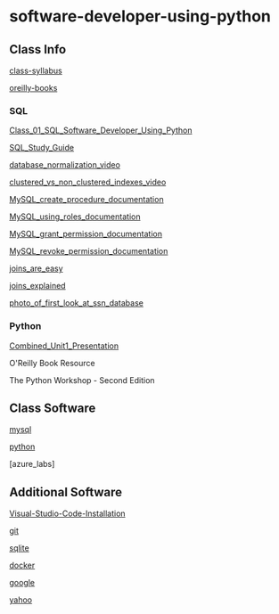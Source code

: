 # software-developer-using-python

## Class Info

[class-syllabus]

[oreilly-books]

### SQL

[Class_01_SQL_Software_Developer_Using_Python]

[SQL_Study_Guide]

[database_normalization_video]

[clustered_vs_non_clustered_indexes_video]

[MySQL_create_procedure_documentation]

[MySQL_using_roles_documentation]

[MySQL_grant_permission_documentation]

[MySQL_revoke_permission_documentation]

[joins_are_easy]

[joins_explained]

[photo_of_first_look_at_ssn_database]

### Python

[Combined_Unit1_Presentation]

O'Reilly Book Resource

The Python Workshop - Second Edition

## Class Software

[mysql]

[python]

[azure_labs]

## Additional Software

[Visual-Studio-Code-Installation]

[git]

[sqlite]

[docker]

[google]

[yahoo]


[class-syllabus]: <https://docs.google.com/spreadsheets/d/1Kii5k4RJ-xTptbtsMGHxB4utNAKFqrJx/edit?usp=sharing&ouid=104706725336537073694&rtpof=true&sd=true>
[oreilly-books]: <https://learning.oreilly.com/home/>
[Class_01_SQL_Software_Developer_Using_Python]: <https://docs.google.com/presentation/d/1zyx4nd9f2wlNzOClR0ncFJ5L7cfZHpIP7YIv8-TvBcY/edit?usp=sharing>
[SQL_Study_Guide]: <https://docs.google.com/presentation/d/1pvF-5RPePffvVj0Srzh68QaYGPq_RkWjNxTqb8wXi4M/edit?usp=sharing>

[mysql]: <https://www.mysql.com/>
[python]: <https://www.python.org/>

[Visual-Studio-Code-Installation]: <https://code.visualstudio.com/>
[git]: <https://git-scm.com/>
[sqlite]: <https://www.sqlite.org/index.html>
[docker]: <https://www.docker.com/get-started/>

[azure_labes]: <https://labs.azure.com/virtualmachines>

[database_normalization_video]: <https://www.youtube.com/watch?v=J-drts33N8g>
[clustered_vs_non_clustered_indexes_video]: <https://www.youtube.com/watch?v=ITcOiLSfVJQ&t=4s>

[MySQL_create_procedure_documentation]: <https://dev.mysql.com/doc/refman/8.4/en/create-procedure.html>
[MySQL_grant_permission_documentation]: <https://dev.mysql.com/doc/refman/8.4/en/grant.html>
[MySQL_revoke_permission_documentation]: <https://dev.mysql.com/doc/refman/8.4/en/revoke.html>
[MySQL_using_roles_documentation]: <https://dev.mysql.com/doc/refman/8.4/en/roles.html>

[photo_of_first_look_at_ssn_database]: <https://photos.app.goo.gl/Q4Q94ubYdtNwHCz18>

[Combined_Unit1_Presentation]: <https://docs.google.com/presentation/d/1NeHGaCcHj7SnTFgTLkxwg4HA-Zl3WBOj/edit?usp=drive_link&ouid=104706725336537073694&rtpof=true&sd=true>

[joins_are_easy]: <https://www.youtube.com/watch?v=G3lJAxg1cy8>
[joins_explained]: <https://www.youtube.com/watch?v=9yeOJ0ZMUYw>
[google]: <https://www.google.com>
[yahoo]: <https://www.yahoo.com>
